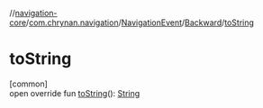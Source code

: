 //[navigation-core](../../../../index.md)/[com.chrynan.navigation](../../index.md)/[NavigationEvent](../index.md)/[Backward](index.md)/[toString](to-string.md)

# toString

[common]\
open override fun [toString](to-string.md)(): [String](https://kotlinlang.org/api/latest/jvm/stdlib/kotlin/-string/index.html)
